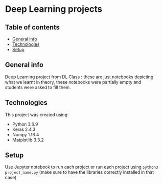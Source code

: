 # Deep Learning projects

## Table of contents
* [General info](#general-info)
* [Technologies](#technologies)
* [Setup](#setup)

## General info

Deep Learning project from DL Class : these are just notebooks depicting what we learnt in theory, these notebooks were partially empty and students were asked to fill them.

## Technologies

This project was created using:

* Python 3.6.9
* Keras 2.4.3
* Numpy 1.16.4
* Matplotlib 3.3.2

## Setup

Use Jupyter notebook to run each project or run each project using ```python3 project_name.py``` (make sure to have the libraries correctly installed in that case)
